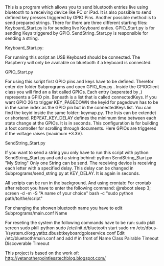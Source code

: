This is a program which allows you to send bluetooth entries live using bluetooth to a receiving device like PC or iPad.
It is also possible to send defined key presses triggered by GPIO Pins. Another possible method is to send prepared strings.
There for there are three different starting files:
Keyboard_Start.py is for sending live Keyboard enties.
GPIO_Start.py is for sending Keys triggered by GPIO.
SendString_Start.py is responsible for sending a string.

Keyboard_Start.py:

For running this script an USB Keyboard should be connected. 
The Raspberry will only be available on bluetooth if a keyboard is connected.

GPIO_Start.py

For using this script first GPIO pins and keys have to be defined.
Therefor enter der folder Subprograms and open GPIO_Key.py .
Inside the GPIOClient class you will find an a list called GPIOs.
Each entry (seperated by ,) represents a GPIO pin.
Beneath is a list that is called connectedKeys.
If you want GPIO 26 to trigger KEY_PAGEDOWN the keyid for pagedown has to be in 
the same index as the GPIO pin but in the connectedKeys list.
You can find the keyid inside the same folder: keymap.py.
The lists can be extendet or shortend.
REPEAT_KEY_DELAY defines the minimum time between each state change at the GPIOs. It is in seconds.
This configuration is for building a foot controller for scrolling through documents.
Here GPIOs are triggered if the voltage raises (maximum +3.3V).

SendString_Start.py

If you want to send a string you only have to run this script with
python SendString_Start.py
and add a string behind:
python SendString_Start.py "My String"
Only one String can be send. 
The receiving device is receiving each letter with a specified delay. This delay can be changed in Subprograms/send_string.py at KEY_DELAY. It is again in seconds.

All scripts can be run in the background. And using crontab:
For crontab after reboot you have to enter the following command:
@reboot sleep 3; screen -d -m -S "A name of your choice" bash -c "sudo python path/to/the/script"

For changing the showen bluetooth name you have to edit Subprograms/main.conf Name


For reseting the system the following commands have to be run:
sudo pkill screen
sudo pkill python
sudo /etc/init.d/bluetooth start
sudo rm /etc/dbus-1/system.d/org.yatbz.dbusbtkeyboardgpioservice.conf
Edit /etc/bluetooth/main.conf and add # in front of 
Name
Class
Pairable Timeout
Discoverable Timeout



This project is based on the work of:
http://yetanotherpointlesstechblog.blogspot.com/

